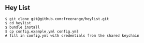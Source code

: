 ## Hey List

    $ git clone git@github.com:freerange/heylist.git
    $ cd heylist
    $ bundle install
    $ cp config.example.yml config.yml
    # fill in config.yml with credentials from the shared keychain